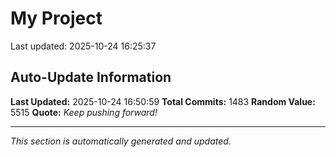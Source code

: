 # My Project


Last updated: 2025-10-24 16:25:37


















































































































































































































































































































































































































































































































































































































































































































































































































































































































































































































































































































































































































































































































































































































































































































































































































































































































































































































































































































































## Auto-Update Information

**Last Updated:** 2025-10-24 16:50:59
**Total Commits:** 1483
**Random Value:** 5515
**Quote:** _Keep pushing forward!_

---
_This section is automatically generated and updated._